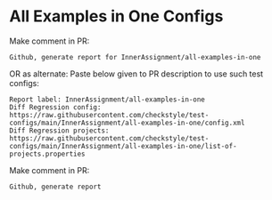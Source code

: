 # All Examples in One Configs
Make comment in PR:
```
Github, generate report for InnerAssignment/all-examples-in-one
```
OR as alternate:
Paste below given to PR description to use such test configs:
```
Report label: InnerAssignment/all-examples-in-one
Diff Regression config: https://raw.githubusercontent.com/checkstyle/test-configs/main/InnerAssignment/all-examples-in-one/config.xml
Diff Regression projects: https://raw.githubusercontent.com/checkstyle/test-configs/main/InnerAssignment/all-examples-in-one/list-of-projects.properties
```
Make comment in PR:
```
Github, generate report
```

